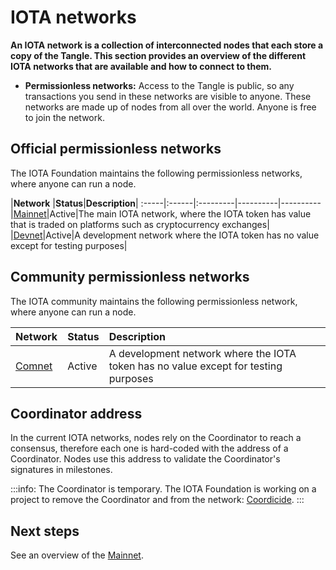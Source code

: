 # IOTA networks

**An IOTA network is a collection of interconnected nodes that each store a copy of the Tangle. This section provides an overview of the different IOTA networks that are available and how to connect to them.**

- **Permissionless networks:** Access to the Tangle is public, so any transactions you send in these networks are visible to anyone. These networks are made up of nodes from all over the world. Anyone is free to join the network.

## Official permissionless networks

The IOTA Foundation maintains the following permissionless networks, where anyone can run a node.

|**Network** |**Status**|**Description**|
:-----|:------|:---------|----------|----------
|[Mainnet](../networks/mainnet.md)|Active|The main IOTA network, where the IOTA token has value that is traded on platforms such as cryptocurrency exchanges|
|[Devnet](../networks/devnet.md)|Active|A development network where the IOTA token has no value except for testing purposes|

## Community permissionless networks

The IOTA community maintains the following permissionless network, where anyone can run a node.

|**Network** |**Status**|**Description**|
:-----|:------|:---------|
|[Comnet](../networks/comnet.md)|Active|A development network where the IOTA token has no value except for testing purposes

## Coordinator address

In the current IOTA networks, nodes rely on the Coordinator to reach a consensus, therefore each one is hard-coded with the address of a Coordinator. Nodes use this address to validate the Coordinator's signatures in milestones.

:::info:
The Coordinator is temporary. The IOTA Foundation is working on a project to remove the Coordinator and from the network: [Coordicide](https://coordicide.iota.org/post-coordinator).
:::

## Next steps

See an overview of the [Mainnet](../networks/mainnet.md).